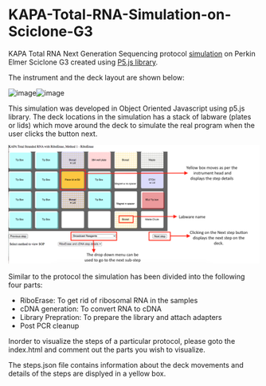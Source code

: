 # KAPA-Total-RNA-Simulation-on-Sciclone-G3
KAPA Total RNA Next Generation Sequencing protocol [simulation](https://shaikhfarheen03.github.io/KAPA-Total-RNA-Simulation-on-Sciclone-G3/) on Perkin Elmer Sciclone G3 created using [P5.js library](https://p5js.org/libraries/). 

The instrument and the deck layout are shown below:

![image](https://perkinelmer-appliedgenomics.com/wp-content/uploads/2018/05/sciclone_g3_workstation_front_600x600.jpg)![image](https://resources.perkinelmer.com/lab-solutions/resources/images_for_resize/Sciclone_G3_NGSx_1051_Interior_Web_700_700.jpg)


This simulation was developed in Object Oriented Javascript using p5.js library. 
The deck locations in the simulation has a stack of labware (plates or lids) which move around the deck to simulate the real program when the user clicks the button next. 

![image](https://github.com/shaikhfarheen03/KAPA-Total-RNA-Simulation-on-Sciclone-G3/blob/main/KAPA%20Total%20RNA%20Simulation%20steps.png)

Similar to the protocol the simulation has been divided into the following four parts:
- RiboErase: To get rid of ribosomal RNA in the samples
- cDNA generation: To convert RNA to cDNA
- Library Prepration: To prepare the library and attach adapters
- Post PCR cleanup 

Inorder to visualize the steps of a particular protocol, please goto the index.html and comment out the parts you wish to visualize. 

The steps.json file contains information about the deck movements and details of the steps are displyed in a yellow box. 
